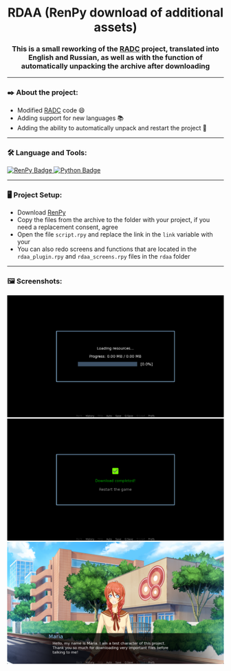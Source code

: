 <h1 align="center">RDAA (RenPy download of additional assets)
<h3 align="center">This is a small reworking of the <a href="https://github.com/CharlieFuu69/RenPy_Asset_Download_Complement">RADC</a> project, translated into English and Russian, as well as with the function of automatically unpacking the archive after downloading</h3>

---

### ✒️ About the project:
- Modified <a href="https://github.com/CharlieFuu69/RenPy_Asset_Download_Complement">RADC</a> code 😄
- Adding support for new languages 📚
- Adding the ability to automatically unpack and restart the project 🔑<br>

---

### :hammer_and_wrench: Language and Tools:
<div>
  <a href="https://renpy.org/">
    <img src="https://img.shields.io/badge/RenPy-important?style=for-the-badge&logo=renpy&logoColor=white" alt="RenPy Badge"/>
  </a>
  <a href="[https://renpy.org/](https://www.python.org/)">
    <img src="https://img.shields.io/badge/Python-3776AB?style=for-the-badge&logo=python&logoColor=white" alt="Python Badge"/>
  </a>
</div>

---
 
### 🖥️ Project Setup:
- Download <a href="https://renpy.org/">RenPy</a>
- Copy the files from the archive to the folder with your project, if you need a replacement consent, agree
- Open the file ``script.rpy`` and replace the link in the ``link`` variable with your
- You can also redo screens and functions that are located in the ``rdaa_plugin.rpy`` and ``rdaa_screens.rpy`` files in the `rdaa` folder

---
 
### 🖼 Screenshots:
<div>
  <img src="https://raw.githubusercontent.com/Xrisofor/RDAA/main/screenshots/screenshot_1.png" alt="Screenshot 1"/>
  <img src="https://raw.githubusercontent.com/Xrisofor/RDAA/main/screenshots/screenshot_2.png" alt="Screenshot 2"/>
  <img src="https://raw.githubusercontent.com/Xrisofor/RDAA/main/screenshots/screenshot_3.png" alt="Screenshot 3"/>
</div>

